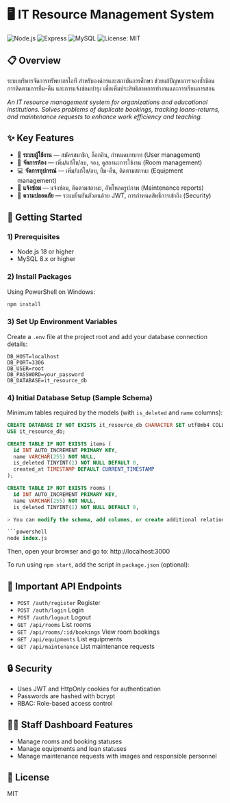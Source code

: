 # 🖥️ IT Resource Management System

![Node.js](https://img.shields.io/badge/Node.js-18%2B-339933?logo=node.js&logoColor=white)
![Express](https://img.shields.io/badge/Express-5.x-000000?logo=express&logoColor=white)
![MySQL](https://img.shields.io/badge/MySQL-8.x-4479A1?logo=mysql&logoColor=white)
![License: MIT](https://img.shields.io/badge/License-MIT-blue.svg)

## 📋 Overview

ระบบบริหารจัดการทรัพยากรไอที สำหรับองค์กรและสถาบันการศึกษา ช่วยแก้ปัญหาการจองซ้ำซ้อน การติดตามการยืม-คืน และการแจ้งซ่อมบำรุง เพื่อเพิ่มประสิทธิภาพการทำงานและการเรียนการสอน

*An IT resource management system for organizations and educational institutions. Solves problems of duplicate bookings, tracking loans-returns, and maintenance requests to enhance work efficiency and teaching.*

## ✨ Key Features

- 👤 **ระบบผู้ใช้งาน** — สมัครสมาชิก, ล็อกอิน, กำหนดบทบาท (User management)
- 🚪 **จัดการห้อง** — เพิ่ม/แก้ไข/ลบ, จอง, ดูสถานะการใช้งาน (Room management) 
- 💻 **จัดการอุปกรณ์** — เพิ่ม/แก้ไข/ลบ, ยืม-คืน, ติดตามสถานะ (Equipment management)
- 🔧 **แจ้งซ่อม** — แจ้งซ่อม, ติดตามสถานะ, อัพโหลดรูปภาพ (Maintenance reports)
- 🔐 **ความปลอดภัย** — ระบบยืนยันตัวตนด้วย JWT, การกำหนดสิทธิ์การเข้าถึง (Security)

## 🚀 Getting Started

### 1) Prerequisites
- Node.js 18 or higher
- MySQL 8.x or higher

### 2) Install Packages
Using PowerShell on Windows:

```powershell
npm install
```

### 3) Set Up Environment Variables
Create a `.env` file at the project root and add your database connection details:

```env
DB_HOST=localhost
DB_PORT=3306
DB_USER=root
DB_PASSWORD=your_password
DB_DATABASE=it_resource_db
```

### 4) Initial Database Setup (Sample Schema)
Minimum tables required by the models (with `is_deleted` and `name` columns):

```sql
CREATE DATABASE IF NOT EXISTS it_resource_db CHARACTER SET utf8mb4 COLLATE utf8mb4_unicode_ci;
USE it_resource_db;

CREATE TABLE IF NOT EXISTS items (
  id INT AUTO_INCREMENT PRIMARY KEY,
  name VARCHAR(255) NOT NULL,
  is_deleted TINYINT(1) NOT NULL DEFAULT 0,
  created_at TIMESTAMP DEFAULT CURRENT_TIMESTAMP
);

CREATE TABLE IF NOT EXISTS rooms (
  id INT AUTO_INCREMENT PRIMARY KEY,
  name VARCHAR(255) NOT NULL,
  is_deleted TINYINT(1) NOT NULL DEFAULT 0,

> You can modify the schema, add columns, or create additional relationships as per your actual design

```powershell
node index.js
```

Then, open your browser and go to: http://localhost:3000

To run using `npm start`, add the script in `package.json` (optional):

## 🔑 Important API Endpoints
- `POST /auth/register` Register
- `POST /auth/login` Login
- `POST /auth/logout` Logout
- `GET /api/rooms` List rooms
- `GET /api/rooms/:id/bookings` View room bookings
- `GET /api/equipments` List equipments
- `GET /api/maintenance` List maintenance requests

## 🔒 Security
- Uses JWT and HttpOnly cookies for authentication
- Passwords are hashed with bcrypt
- RBAC: Role-based access control

## 👩‍💻 Staff Dashboard Features
- Manage rooms and booking statuses
- Manage equipments and loan statuses
- Manage maintenance requests with images and responsible personnel

## 📜 License
MIT